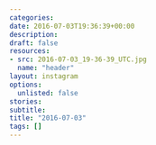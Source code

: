 ```yaml
---
categories:
date: 2016-07-03T19:36:39+00:00
description:
draft: false
resources:
- src: 2016-07-03_19-36-39_UTC.jpg
  name: "header"
layout: instagram
options:
  unlisted: false
stories:
subtitle:
title: "2016-07-03"
tags: []
---
```


 
